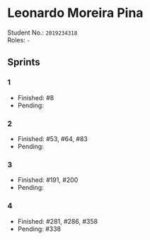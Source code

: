 # Leonardo Moreira Pina

Student No.: `2019234318`  
Roles: `-` 

## Sprints

### 1

* Finished: #8
* Pending:

### 2

* Finished: #53, #64, #83
* Pending:

### 3

* Finished: #191, #200
* Pending:

### 4

* Finished: #281, #286, #358
* Pending: #338
